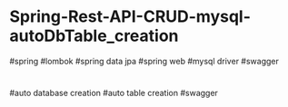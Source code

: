 # Spring-Rest-API-CRUD-mysql-autoDbTable_creation

#spring
#lombok
#spring data jpa
#spring web
#mysql driver
#swagger
#
#auto database creation
#auto table creation
#swagger
#
